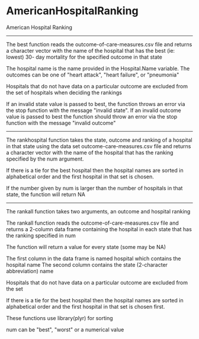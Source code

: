 # AmericanHospitalRanking
American Hospital Ranking

____________________________________________________________________________________________________
The best function reads the outcome-of-care-measures.csv file and returns a 
character vector with the name of the hospital that has the best (ie: lowest)
30- day mortality for the specified outcome in that state

The hospital name is the name provided in the Hospital.Name variable.
The outcomes can be one of "heart attack", "heart failure", or "pneumonia"
 
Hospitals that do not have data on a particular outcome are excluded from the
set of hospitals when deciding the rankings

If an invalid state value is passed to best, the function throws an error via the stop
function with the message "invalid state".  If an invalid outcome value is passed to best
the function should throw an error via the stop function with the message "invalid outcome"

____________________________________________________________________________________________________

The rankhospital function takes the state, outcome and ranking of a hospital in that state
using the data set outcome-care-measures.csv file and returns a character vector
with the name of the hospital that has the ranking specified by the num argument.

If there is a tie for the best hospital then the hospital names are sorted
in alphabetical order and the first hospital in that set is chosen.

If the number given by num is larger than the number of hospitals in that state, 
the function will return NA

___________________________________________________________________________________________________
The rankall function takes two arguments, an outcome and hospital ranking

The rankall function reads the outcome-of-care-measures.csv file and returns
a 2-column data frame containing the hospital in each state that has the ranking
specified in num

The function will return a value for every state (some may be NA)

The first column in the data frame is named hospital which contains the hospital name
The second column contains the state (2-character abbreviation) name

Hospitals that do not have data on a particular outcome are excluded from the set

If there is a tie for the best hospital then the hospital names are sorted
in alphabetical order and the first hospital in that set is chosen first.

These functions use library(plyr) for sorting

num can be "best", "worst" or a numerical value
